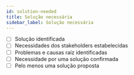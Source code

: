 ```yaml
---
id: solution-needed
title: Solução necessária
sidebar_label: Solução necessária
---
```


- [ ] Solução identificada
- [ ] Necessidades dos stakeholders estabelecidas
- [ ] Problemas e causas raíz identificadas
- [ ] Necessidade por uma solução confirmada
- [ ] Pelo menos uma solução proposta